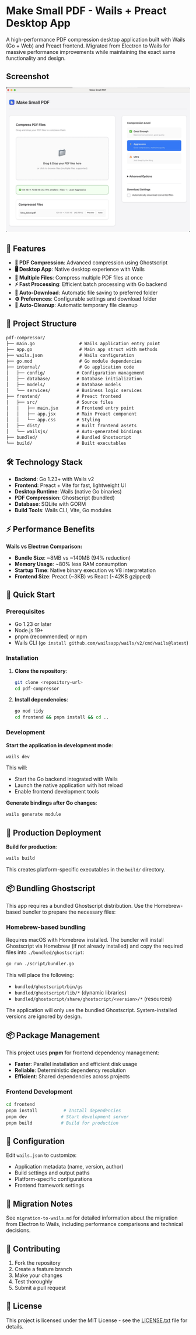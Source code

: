 # Make Small PDF - Wails + Preact Desktop App

A high-performance PDF compression desktop application built with Wails (Go + Web) and Preact frontend. Migrated from Electron to Wails for massive performance improvements while maintaining the exact same functionality and design.

## Screenshot

![Screenshot of PDF compressor app](./app-screenshot.jpg?raw=true "Make Small PDF")

## 🚀 Features

- **📄 PDF Compression**: Advanced compression using Ghostscript
- **🖥️ Desktop App**: Native desktop experience with Wails
- **📁 Multiple Files**: Compress multiple PDF files at once
- **⚡ Fast Processing**: Efficient batch processing with Go backend
- **🎯 Auto-Download**: Automatic file saving to preferred folder
- **⚙️ Preferences**: Configurable settings and download folder
- **🧹 Auto-Cleanup**: Automatic temporary file cleanup

## 📁 Project Structure

```
pdf-compressor/
├── main.go                 # Wails application entry point
├── app.go                  # Main app struct with methods
├── wails.json              # Wails configuration
├── go.mod                  # Go module dependencies
├── internal/               # Go application code
│   ├── config/            # Configuration management
│   ├── database/          # Database initialization
│   ├── models/            # Database models
│   └── services/          # Business logic services
├── frontend/              # Preact frontend
│   ├── src/               # Source files
│   │   ├── main.jsx       # Frontend entry point
│   │   ├── app.jsx        # Main Preact component
│   │   └── app.css        # Styling
│   ├── dist/              # Built frontend assets
│   └── wailsjs/           # Auto-generated bindings
├── bundled/               # Bundled Ghostscript
└── build/                 # Built executables
```

## 🛠️ Technology Stack

- **Backend**: Go 1.23+ with Wails v2
- **Frontend**: Preact + Vite for fast, lightweight UI
- **Desktop Runtime**: Wails (native Go binaries)
- **PDF Compression**: Ghostscript (bundled)
- **Database**: SQLite with GORM
- **Build Tools**: Wails CLI, Vite, Go modules

## ⚡ Performance Benefits

**Wails vs Electron Comparison:**

- **Bundle Size**: ~8MB vs ~140MB (94% reduction)
- **Memory Usage**: ~80% less RAM consumption
- **Startup Time**: Native binary execution vs V8 interpretation
- **Frontend Size**: Preact (~3KB) vs React (~42KB gzipped)

## 🚀 Quick Start

### Prerequisites

- Go 1.23 or later
- Node.js 19+
- pnpm (recommended) or npm
- Wails CLI (`go install github.com/wailsapp/wails/v2/cmd/wails@latest`)

### Installation

1. **Clone the repository**:

   ```bash
   git clone <repository-url>
   cd pdf-compressor
   ```

2. **Install dependencies**:
   ```bash
   go mod tidy
   cd frontend && pnpm install && cd ..
   ```

### Development

**Start the application in development mode**:

```bash
wails dev
```

This will:

- Start the Go backend integrated with Wails
- Launch the native application with hot reload
- Enable frontend development tools

**Generate bindings after Go changes**:

```bash
wails generate module
```

## 🚀 Production Deployment

**Build for production**:

```bash
wails build
```

This creates platform-specific executables in the `build/` directory.

## 📦 Bundling Ghostscript

This app requires a bundled Ghostscript distribution. Use the Homebrew-based bundler to prepare the necessary files:

### Homebrew-based bundling

Requires macOS with Homebrew installed. The bundler will install Ghostscript via Homebrew (if not already installed) and copy the required files into `./bundled/ghostscript`:

```bash
go run ./script/bundler.go
```

This will place the following:

- `bundled/ghostscript/bin/gs`
- `bundled/ghostscript/lib/*` (dynamic libraries)
- `bundled/ghostscript/share/ghostscript/<version>/*` (resources)

The application will only use the bundled Ghostscript. System-installed versions are ignored by design.

## 📦 Package Management

This project uses **pnpm** for frontend dependency management:

- **Faster**: Parallel installation and efficient disk usage
- **Reliable**: Deterministic dependency resolution
- **Efficient**: Shared dependencies across projects

### Frontend Development

```bash
cd frontend
pnpm install          # Install dependencies
pnpm dev             # Start development server
pnpm build           # Build for production
```

## 🔧 Configuration

Edit `wails.json` to customize:

- Application metadata (name, version, author)
- Build settings and output paths
- Platform-specific configurations
- Frontend framework settings

## 📝 Migration Notes

See `migration-to-wails.md` for detailed information about the migration from Electron to Wails, including performance comparisons and technical decisions.

## 🤝 Contributing

1. Fork the repository
2. Create a feature branch
3. Make your changes
4. Test thoroughly
5. Submit a pull request

## 📄 License

This project is licensed under the MIT License - see the [LICENSE.txt](LICENSE.txt) file for details.
